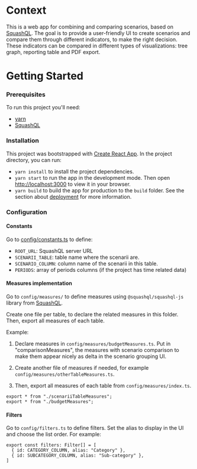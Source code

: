 # Context

This is a web app for combining and comparing scenarios, based on [SquashQL](https://github.com/squashql/squashql).
The goal is to provide a user-friendly UI to create scenarios and compare them through different indicators, to make the right decision. 
These indicators can be compared in different types of visualizations: tree graph, reporting table and PDF export.

# Getting Started

### Prerequisites

To run this project you'll need:

- [yarn](https://classic.yarnpkg.com/en/docs/install#windows-stable)
- [SquashQL](https://github.com/squashql/squashql)

### Installation

This project was bootstrapped with [Create React App](https://github.com/facebook/create-react-app).
In the project directory, you can run:

- `yarn install` to install the project dependencies.
- `yarn start` to run the app in the development mode. Then open [http://localhost:3000](http://localhost:3000) to view it in your browser.
- `yarn build` to build the app for production to the `build` folder. See the section about [deployment](https://facebook.github.io/create-react-app/docs/deployment) for more information.

### Configuration

#### Constants

Go to [config/constants.ts](./src/config/constants.ts) to define:

- `ROOT_URL`: SquashQL server URL
- `SCENARII_TABLE`: table name where the scenarii are.
- `SCENARIO_COLUMN`: column name of the scenarii in this table.
- `PERIODS`: array of periods columns (if the project has time related data)

#### Measures implementation

Go to `config/measures/` to define measures using `@squashql/squashql-js` library from [SquashQL](https://github.com/squashql/squashql).

Create one file per table, to declare the related measures in this folder.
Then, export all measures of each table.

Example:

1. Declare measures in `config/measures/budgetMeasures.ts`. Put in "comparisonMeasures", the measures with scenario 
comparison to make them appear nicely as delta in the scenario grouping UI.

2. Create another file of measures if needed, for example `config/measures/otherTableMeasures.ts`.

3. Then, export all measures of each table from `config/measures/index.ts`.

```
export * from "./scenariiTableMeasures";
export * from "./budgetMeasures";
```

#### Filters

Go to `config/filters.ts` to define filters.
Set the alias to display in the UI and choose the list order. For example:

```
export const filters: Filter[] = [
  { id: CATEGORY_COLUMN, alias: "Category" },
  { id: SUBCATEGORY_COLUMN, alias: "Sub-category" },
]
```
